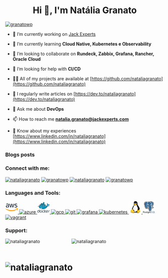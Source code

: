 <h1 align="center">Hi 👋, I'm Natália Granato</h1>


<p align="left"> <a href="https://twitter.com/granatowp" target="blank"><img src="https://img.shields.io/twitter/follow/granatowp?logo=twitter&style=for-the-badge" alt="granatowp" /></a> </p>

- 🔭 I’m currently working on [Jack Experts](https://jackexperts.com)

- 🌱 I’m currently learning **Cloud Native, Kubernetes e Observability**

- 👯 I’m looking to collaborate on **Rundeck, Zabbix, Grafana, Rancher, Oracle Cloud**

- 🤝 I’m looking for help with **CI/CD**

- 👨‍💻 All of my projects are available at [https://github.com/nataliagranato](https://github.com/nataliagranato)

- 📝 I regularly write articles on [https://dev.to/nataliagranato](https://dev.to/nataliagranato)

- 💬 Ask me about **DevOps**

- 📫 How to reach me **natalia.granato@jackexperts.com**

- 📄 Know about my experiences [https://www.linkedin.com/in/nataliagranato](https://www.linkedin.com/in/nataliagranato)

### Blogs posts
<!-- BLOG-POST-LIST:START -->
<!-- BLOG-POST-LIST:END -->

<h3 align="left">Connect with me:</h3>
<p align="left">
<a href="https://dev.to/nataliagranato" target="blank"><img align="center" src="https://raw.githubusercontent.com/rahuldkjain/github-profile-readme-generator/master/src/images/icons/Social/devto.svg" alt="nataliagranato" height="30" width="40" /></a>
<a href="https://twitter.com/granatowp" target="blank"><img align="center" src="https://raw.githubusercontent.com/rahuldkjain/github-profile-readme-generator/master/src/images/icons/Social/twitter.svg" alt="granatowp" height="30" width="40" /></a>
<a href="https://linkedin.com/in/nataliagranato" target="blank"><img align="center" src="https://raw.githubusercontent.com/rahuldkjain/github-profile-readme-generator/master/src/images/icons/Social/linked-in-alt.svg" alt="nataliagranato" height="30" width="40" /></a>
<a href="https://instagram.com/granatowp" target="blank"><img align="center" src="https://raw.githubusercontent.com/rahuldkjain/github-profile-readme-generator/master/src/images/icons/Social/instagram.svg" alt="granatowp" height="30" width="40" /></a>
</p>

<h3 align="left">Languages and Tools:</h3>
<p align="left"> <a href="https://aws.amazon.com" target="_blank" rel="noreferrer"> <img src="https://raw.githubusercontent.com/devicons/devicon/master/icons/amazonwebservices/amazonwebservices-original-wordmark.svg" alt="aws" width="40" height="40"/> </a> <a href="https://azure.microsoft.com/en-in/" target="_blank" rel="noreferrer"> <img src="https://www.vectorlogo.zone/logos/microsoft_azure/microsoft_azure-icon.svg" alt="azure" width="40" height="40"/> </a> <a href="https://www.docker.com/" target="_blank" rel="noreferrer"> <img src="https://raw.githubusercontent.com/devicons/devicon/master/icons/docker/docker-original-wordmark.svg" alt="docker" width="40" height="40"/> </a> <a href="https://cloud.google.com" target="_blank" rel="noreferrer"> <img src="https://www.vectorlogo.zone/logos/google_cloud/google_cloud-icon.svg" alt="gcp" width="40" height="40"/> </a> <a href="https://git-scm.com/" target="_blank" rel="noreferrer"> <img src="https://www.vectorlogo.zone/logos/git-scm/git-scm-icon.svg" alt="git" width="40" height="40"/> </a> <a href="https://grafana.com" target="_blank" rel="noreferrer"> <img src="https://www.vectorlogo.zone/logos/grafana/grafana-icon.svg" alt="grafana" width="40" height="40"/> </a> <a href="https://kubernetes.io" target="_blank" rel="noreferrer"> <img src="https://www.vectorlogo.zone/logos/kubernetes/kubernetes-icon.svg" alt="kubernetes" width="40" height="40"/> </a> <a href="https://www.linux.org/" target="_blank" rel="noreferrer"> <img src="https://raw.githubusercontent.com/devicons/devicon/master/icons/linux/linux-original.svg" alt="linux" width="40" height="40"/> </a> <a href="https://www.postgresql.org" target="_blank" rel="noreferrer"> <img src="https://raw.githubusercontent.com/devicons/devicon/master/icons/postgresql/postgresql-original-wordmark.svg" alt="postgresql" width="40" height="40"/> </a> <a href="https://www.vagrantup.com/" target="_blank" rel="noreferrer"> <img src="https://www.vectorlogo.zone/logos/vagrantup/vagrantup-icon.svg" alt="vagrant" width="40" height="40"/> </a> </p>

<h3 align="left">Support:</h3>
<p><a href="https://www.buymeacoffee.com/nataliagranato"> <img align="left" src="https://cdn.buymeacoffee.com/buttons/v2/default-yellow.png" height="50" width="210" alt="nataliagranato" /></a><a href="https://ko-fi.com/nataliagranato"> <img align="left" src="https://cdn.ko-fi.com/cdn/kofi3.png?v=3" height="50" width="210" alt="nataliagranato" /></a></p><br><br>

<h1 align="center"><p><img align="left" src="https://github-readme-stats.vercel.app/api/top-langs?username=nataliagranato&show_icons=true&locale=en&layout=compact" alt="nataliagranato" /></p></h1>
